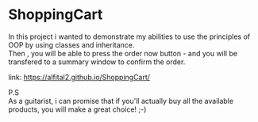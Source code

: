 # ShoppingCart

In this project i wanted to demonstrate my abilities to use the principles of OOP by using classes and inheritance. <br>
Then , you will be able to press the order now button - and you will be transfered to a summary window to confirm the order.<br>

link: https://alfital2.github.io/ShoppingCart/

P.S<br>
As a guitarist, i can promise that if you'll actually buy all the available products, you will make a great choice! ;-)
